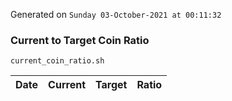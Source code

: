 Generated on `Sunday 03-October-2021 at 00:11:32`

### Current to Target Coin Ratio
`current_coin_ratio.sh`

Date|Current|Target|Ratio
---|---|---|---
